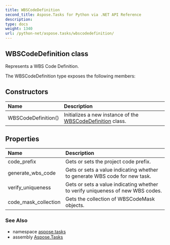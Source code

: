 ```yaml
---
title: WBSCodeDefinition
second_title: Aspose.Tasks for Python via .NET API Reference
description: 
type: docs
weight: 1340
url: /python-net/aspose.tasks/wbscodedefinition/
---
```


## WBSCodeDefinition class

Represents a WBS Code Definition.

The WBSCodeDefinition type exposes the following members:
## Constructors
| Name | Description |
| :- | :- |
|WBSCodeDefinition()|Initializes a new instance of the [WBSCodeDefinition](/tasks/python-net/aspose.tasks/wbscodedefinition/) class.|
## Properties
| Name | Description |
| :- | :- |
|code_prefix|Gets or sets the project code prefix.|
|generate_wbs_code|Gets or sets a value indicating whether to generate WBS code for new task.|
|verify_uniqueness|Gets or sets a value indicating whether to verify uniqueness of new WBS codes.|
|code_mask_collection|Gets the collection of WBSCodeMask objects.|

### See Also

* namespace [aspose.tasks](/tasks/python-net/aspose.tasks/)
* assembly [Aspose.Tasks](/tasks/python-net/)

